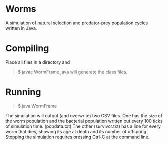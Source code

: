# Worms
A simulation of natural selection and predator-prey population cycles written in Java.

# Compiling
Place all files in a directory and
> $ javac WormFrame.java
will generate the class files.

# Running
> $ java WormFrame

The simulation will output (and overwrite) two CSV files. One has the size of the worm population and the bacterial population written out every 100 ticks of simulation time. (popdata.txt) 
The other (survivor.txt) has a line for every worm that dies, showing its age at death and its number of offspring.
Stopping the simulation requires pressing Ctrl-C at the command line.

